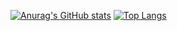 [![Anurag's GitHub stats](https://github-readme-stats.vercel.app/api?username=mohammadsaadati80&theme=blueberry&hide=prs&count_private=true&show_icons=true&include_all_commits=true)](https://github.com/anuraghazra/github-readme-stats) 
[![Top Langs](https://github-readme-stats.vercel.app/api/top-langs/?username=mohammadsaadati80&layout=compact&langs_count=9&hide=css,html,jupyter%20notebook,tex&theme=blueberry)](https://github.com/anuraghazra/github-readme-stats)
